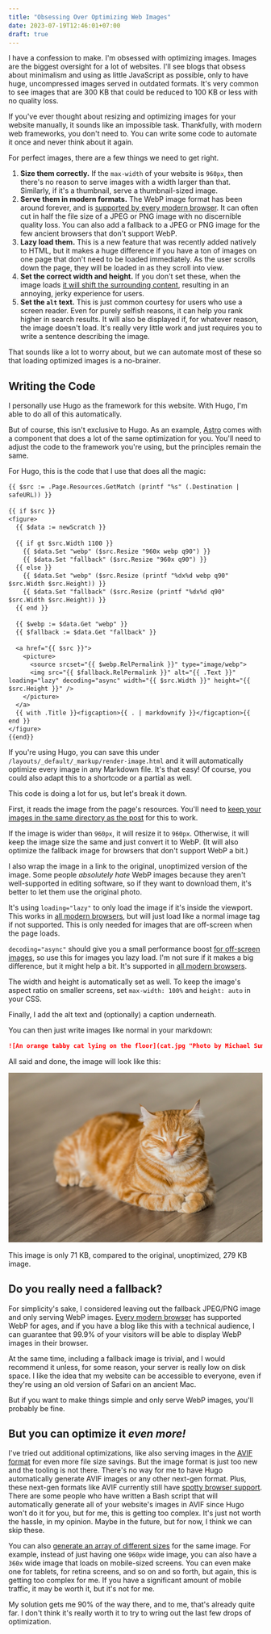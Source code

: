 ```yaml
---
title: "Obsessing Over Optimizing Web Images"
date: 2023-07-19T12:46:01+07:00
draft: true
---
```


I have a confession to make. I'm obsessed with optimizing images. Images are the biggest oversight for a lot of websites. I'll see blogs that obsess about minimalism and using as little JavaScript as possible, only to have huge, uncompressed images served in outdated formats. It's very common to see images that are 300 KB that could be reduced to 100 KB or less with no quality loss.

If you've ever thought about resizing and optimizing images for your website manually, it sounds like an impossible task. Thankfully, with modern web frameworks, you don't need to. You can write some code to automate it once and never think about it again.

For perfect images, there are a few things we need to get right.

1. **Size them correctly.** If the `max-width` of your website is `960px`, then there's no reason to serve images with a width larger than that. Similarly, if it's a thumbnail, serve a thumbnail-sized image.
2. **Serve them in modern formats.** The WebP image format has been around forever, and is [supported by every modern browser](https://caniuse.com/webp). It can often cut in half the file size of a JPEG or PNG image with no discernible quality loss. You can also add a fallback to a JPEG or PNG image for the few ancient browsers that don't support WebP.
3. **Lazy load them.** This is a new feature that was recently added natively to HTML, but it makes a huge difference if you have a ton of images on one page that don't need to be loaded immediately. As the user scrolls down the page, they will be loaded in as they scroll into view.
4. **Set the correct width and height.** If you don't set these, when the image loads [it will shift the surrounding content](https://web.dev/optimize-cls/#images-without-dimensions), resulting in an annoying, jerky experience for users.
5. **Set the `alt` text.** This is just common courtesy for users who use a screen reader. Even for purely selfish reasons, it can help you rank higher in search results. It will also be displayed if, for whatever reason, the image doesn't load. It's really very little work and just requires you to write a sentence describing the image.

That sounds like a lot to worry about, but we can automate most of these so that loading optimized images is a no-brainer.

## Writing the Code

I personally use Hugo as the framework for this website. With Hugo, I'm able to do all of this automatically.

But of course, this isn't exclusive to Hugo. As an example, [Astro](https://astro.build/) comes with a component that does a lot of the same optimization for you. You'll need to adjust the code to the framework you're using, but the principles remain the same.

For Hugo, this is the code that I use that does all the magic:

```go-html-template
{{ $src := .Page.Resources.GetMatch (printf "%s" (.Destination | safeURL)) }}

{{ if $src }}
<figure>
  {{ $data := newScratch }}

  {{ if gt $src.Width 1100 }}
    {{ $data.Set "webp" ($src.Resize "960x webp q90") }}
    {{ $data.Set "fallback" ($src.Resize "960x q90") }}
  {{ else }}
    {{ $data.Set "webp" ($src.Resize (printf "%dx%d webp q90" $src.Width $src.Height)) }}
    {{ $data.Set "fallback" ($src.Resize (printf "%dx%d q90" $src.Width $src.Height)) }}
  {{ end }}

  {{ $webp := $data.Get "webp" }}
  {{ $fallback := $data.Get "fallback" }}

  <a href="{{ $src }}">
    <picture>
      <source srcset="{{ $webp.RelPermalink }}" type="image/webp">
      <img src="{{ $fallback.RelPermalink }}" alt="{{ .Text }}" loading="lazy" decoding="async" width="{{ $src.Width }}" height="{{ $src.Height }}" />
    </picture>
  </a>
  {{ with .Title }}<figcaption>{{ . | markdownify }}</figcaption>{{ end }}
</figure>
{{end}}
```

If you're using Hugo, you can save this under `/layouts/_default/_markup/render-image.html` and it will automatically optimize every image in any Markdown file. It's that easy! Of course, you could also adapt this to a shortcode or a partial as well.

This code is doing a lot for us, but let's break it down.

First, it reads the image from the page's resources. You'll need to [keep your images in the same directory as the post](https://gohugo.io/content-management/page-bundles/#leaf-bundles) for this to work.

If the image is wider than `960px`, it will resize it to `960px`. Otherwise, it will keep the image size the same and just convert it to WebP. (It will also optimize the fallback image for browsers that don't support WebP a bit.)

I also wrap the image in a link to the original, unoptimized version of the image. Some people *absolutely hate* WebP images because they aren't well-supported in editing software, so if they want to download them, it's better to let them use the original photo.

It's using `loading="lazy"` to only load the image if it's inside the viewport. This works in [all modern browsers](https://caniuse.com/loading-lazy-attr), but will just load like a normal image tag if not supported. This is only needed for images that are off-screen when the page loads.

`decoding="async"` should give you a small performance boost [for off-screen images](https://developer.mozilla.org/en-US/docs/Web/API/HTMLImageElement/decoding#usage_notes), so use this for images you lazy load. I'm not sure if it makes a big difference, but it might help a bit. It's supported in [all modern browsers](https://caniuse.com/mdn-html_elements_img_decoding).

The width and height is automatically set as well. To keep the image's aspect ratio on smaller screens, set `max-width: 100%` and `height: auto` in your CSS.

Finally, I add the alt text and (optionally) a caption underneath.

You can then just write images like normal in your markdown:

```markdown
![An orange tabby cat lying on the floor](cat.jpg "Photo by Michael Sum on Unsplash.")
```

All said and done, the image will look like this:

![An orange tabby cat lying on the floor](cat.jpg "Photo by [Michael Sum](https://unsplash.com/@michaelsum1228) on [Unsplash](https://unsplash.com/).")

This image is only 71 KB, compared to the original, unoptimized, 279 KB image.

## Do you really need a fallback?

For simplicity's sake, I considered leaving out the fallback JPEG/PNG image and only serving WebP images. [Every modern browser](https://caniuse.com/webp) has supported WebP for ages, and if you have a blog like this with a technical audience, I can guarantee that 99.9% of your visitors will be able to display WebP images in their browser.

At the same time, including a fallback image is trivial, and I would recommend it unless, for some reason, your server is really low on disk space. I like the idea that my website can be accessible to everyone, even if they're using an old version of Safari on an ancient Mac.

But if you want to make things simple and only serve WebP images, you'll probably be fine.

## But you can optimize it *even more!*

I've tried out additional optimizations, like also serving images in the [AVIF format](https://www.youtube.com/watch?v=5eGN_94zbKo) for even more file size savings. But the image format is just too new and the tooling is not there. There's no way for me to have Hugo automatically generate AVIF images or any other next-gen format. Plus, these next-gen formats like AVIF currently still have [spotty browser support](http://caniuse.com/avif). There are some people who have written a Bash script that will automatically generate all of your website's images in AVIF since Hugo won't do it for you, but for me, this is getting too complex. It's just not worth the hassle, in my opinion. Maybe in the future, but for now, I think we can skip these.

You can also [generate an array of different sizes](https://www.youtube.com/watch?v=7ZxhLpTVI24) for the same image. For example, instead of just having one `960px` wide image, you can also have a `360x` wide image that loads on mobile-sized screens. You can even make one for tablets, for retina screens, and so on and so forth, but again, this is getting too complex for me. If you have a significant amount of mobile traffic, it may be worth it, but it's not for me.

My solution gets me 90% of the way there, and to me, that's already quite far. I don't think it's really worth it to try to wring out the last few drops of optimization.

